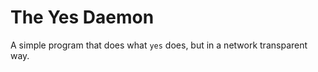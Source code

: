 The Yes Daemon
==============

A simple program that does what `yes` does, but in a network transparent way.
